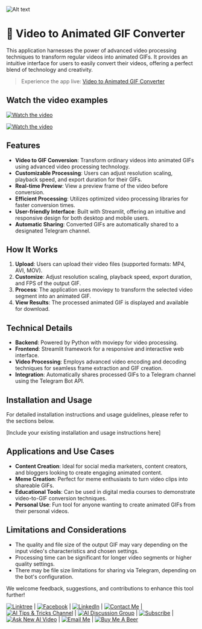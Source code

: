 ![Alt text](https://i.imgur.com/HyudRPp.gif)

# 🎥 Video to Animated GIF Converter

This application harnesses the power of advanced video processing techniques to transform regular videos into animated GIFs. It provides an intuitive interface for users to easily convert their videos, offering a perfect blend of technology and creativity.

> Experience the app live: [Video to Animated GIF Converter](https://sagi-video-to-animated-photo.streamlit.app/)

## Watch the video examples

[![Watch the video](https://img.youtube.com/vi/VIDEO_ID/maxresdefault.jpg)](https://i.imgur.com/UmQBTwH.mp4)

[![Watch the video](https://img.youtube.com/vi/VIDEO_ID/maxresdefault.jpg)](https://i.imgur.com/y5hIxII.mp4)

## Features

- **Video to GIF Conversion**: Transform ordinary videos into animated GIFs using advanced video processing technology.
- **Customizable Processing**: Users can adjust resolution scaling, playback speed, and export duration for their GIFs.
- **Real-time Preview**: View a preview frame of the video before conversion.
- **Efficient Processing**: Utilizes optimized video processing libraries for faster conversion times.
- **User-friendly Interface**: Built with Streamlit, offering an intuitive and responsive design for both desktop and mobile users.
- **Automatic Sharing**: Converted GIFs are automatically shared to a designated Telegram channel.

## How It Works

1. **Upload**: Users can upload their video files (supported formats: MP4, AVI, MOV).
2. **Customize**: Adjust resolution scaling, playback speed, export duration, and FPS of the output GIF.
3. **Process**: The application uses moviepy to transform the selected video segment into an animated GIF.
4. **View Results**: The processed animated GIF is displayed and available for download.

## Technical Details

- **Backend**: Powered by Python with moviepy for video processing.
- **Frontend**: Streamlit framework for a responsive and interactive web interface.
- **Video Processing**: Employs advanced video encoding and decoding techniques for seamless frame extraction and GIF creation.
- **Integration**: Automatically shares processed GIFs to a Telegram channel using the Telegram Bot API.

## Installation and Usage

For detailed installation instructions and usage guidelines, please refer to the sections below.

[Include your existing installation and usage instructions here]

## Applications and Use Cases

- **Content Creation**: Ideal for social media marketers, content creators, and bloggers looking to create engaging animated content.
- **Meme Creation**: Perfect for meme enthusiasts to turn video clips into shareable GIFs.
- **Educational Tools**: Can be used in digital media courses to demonstrate video-to-GIF conversion techniques.
- **Personal Use**: Fun tool for anyone wanting to create animated GIFs from their personal videos.

## Limitations and Considerations

- The quality and file size of the output GIF may vary depending on the input video's characteristics and chosen settings.
- Processing time can be significant for longer video segments or higher quality settings.
- There may be file size limitations for sharing via Telegram, depending on the bot's configuration.

We welcome feedback, suggestions, and contributions to enhance this tool further!

[![Linktree](https://img.shields.io/badge/linktree-white?style=for-the-badge&logo=linktree&logoColor=43E55E)](https://linktr.ee/sagib?lt_utm_source=lt_share_link#373198503) |
[![Facebook](https://img.shields.io/badge/facebook-white?style=for-the-badge&logo=facebook&logoColor=0866FF)](https://www.facebook.com/sagi.baron) |
[![LinkedIn](https://img.shields.io/badge/linkedin-white?style=for-the-badge&logo=linkedin&logoColor=0A66C2)](https://www.linkedin.com/in/sagi-bar-on) |
[![Contact Me](https://img.shields.io/badge/CONTACT_ME-white?style=for-the-badge&logo=whatsapp&logoColor=25D366)](https://api.whatsapp.com/send?phone=972549995050) |
[![AI Tips & Tricks Channel](https://img.shields.io/badge/AI_TIPS_&_TRICKS_CHANNEL-white?style=for-the-badge&logo=whatsapp&logoColor=25D366)](https://whatsapp.com/channel/0029Vaj33VkEawds11JP9o1c) |
[![AI Discussion Group](https://img.shields.io/badge/AI_DISCUSSION_GROUP-white?style=for-the-badge&logo=whatsapp&logoColor=25D366)](https://whatsapp.com/channel/0029Vaj33VkEawds11JP9o1c) |
[![Subscribe](https://img.shields.io/badge/Subscribe_to_my_YouTube_channel-white?style=for-the-badge&logo=youtube&logoColor=FF0000)](https://www.youtube.com/@SagiBaron) |
[![Ask New AI Video](https://img.shields.io/badge/Ask_For_New_AI_Video-white?style=for-the-badge&logo=GoogleForms&logoColor=7248B9)](https://forms.gle/b5hw4Rfe6ZtXuiQV6) |
[![Email Me](https://img.shields.io/badge/email_me-white?style=for-the-badge&logo=gmail&logoColor=EA4335)](mailto:sagi.baron76@gmail.com) |
[![Buy Me A Beer](https://img.shields.io/badge/Buy_Me_A_Beer-white?style=for-the-badge&logo=buymeacoffee&logoColor=FFDD00)](https://buymeacoffee.com/sagibar)
